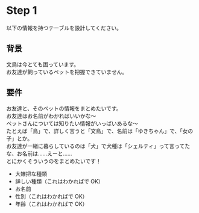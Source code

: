 # Step 1
以下の情報を持つテーブルを設計してください。

## 背景

文鳥は今とても困っています。  
お友達が飼っているペットを把握できていません。  

## 要件

お友達と、そのペットの情報をまとめたいです。  
お友達はお名前がわかればいいかな〜  
ペットさんについては知りたい情報がいっぱいあるな〜  
たとえば「鳥」で、詳しく言うと「文鳥」で、名前は「ゆきちゃん」で、「女の子」とか。  
お友達が一緒に暮らしているのは「犬」で犬種は「シェルティ」って言ってたな、お名前は……えーと……  
とにかくそういうのをまとめたいです！  

- 大雑把な種類
- 詳しい種類（これはわかればで OK）
- お名前
- 性別（これはわかればで OK）
- 年齢（これはわかればで OK）
